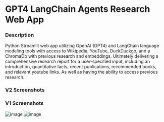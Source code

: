 # GPT4 LangChain Agents Research Web App
### Description
Python Streamlit web app utilizing OpenAI (GPT4) and LangChain language modeling tools with access to Wikipedia, YouTube, DuckDuckgo, and a ChromaDb with previous research and embeddings. Ultimately delivering a comprehensive research report for a user-specified input, including an introduction, quantitative facts, recent publications, recommended books, and relevant youtube links. As well as having the ability to access previous research.

### V2 Screenshots

### V1 Screenshots
![image](https://github.com/petermartens98/GPT4-LangChain-Agents-Research-Web-App/assets/87671757/995b9aca-f5c6-46b9-9c41-4494437febe1)
![image](https://github.com/petermartens98/GPT4-LangChain-Agents-Research-Web-App/assets/87671757/bf6086aa-1bdb-42be-8406-c172c287da43)

